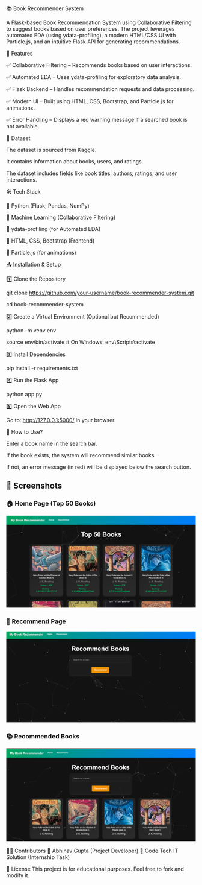 📚 Book Recommender System



A Flask-based Book Recommendation System using Collaborative Filtering to suggest books based on user preferences. The project leverages automated EDA (using ydata-profiling), a modern HTML/CSS UI with Particle.js, and an intuitive Flask API for generating recommendations.




🚀 Features


✅ Collaborative Filtering – Recommends books based on user interactions.


✅ Automated EDA – Uses ydata-profiling for exploratory data analysis.


✅ Flask Backend – Handles recommendation requests and data processing.


✅ Modern UI – Built using HTML, CSS, Bootstrap, and Particle.js for animations.


✅ Error Handling – Displays a red warning message if a searched book is not available.


📂 Dataset


The dataset is sourced from Kaggle.


It contains information about books, users, and ratings.


The dataset includes fields like book titles, authors, ratings, and user interactions.




🛠️ Tech Stack


🔹 Python (Flask, Pandas, NumPy)


🔹 Machine Learning (Collaborative Filtering)


🔹 ydata-profiling (for Automated EDA)


🔹 HTML, CSS, Bootstrap (Frontend)


🔹 Particle.js (for animations)




📥 Installation & Setup


1️⃣ Clone the Repository


git clone [https://github.com/your-username/book-recommender-system.git  ](https://github.com/Abhinav-gupta-123/Book_Recommender_system_using_collaborative_filtering)


cd book-recommender-system


2️⃣ Create a Virtual Environment (Optional but Recommended)


python -m venv env  


source env/bin/activate  # On Windows: env\Scripts\activate


3️⃣ Install Dependencies


pip install -r requirements.txt  


4️⃣ Run the Flask App


python app.py  


5️⃣ Open the Web App


Go to: http://127.0.0.1:5000/ in your browser.



🎯 How to Use?


Enter a book name in the search bar.


If the book exists, the system will recommend similar books.


If not, an error message (in red) will be displayed below the search button.



## 📸 Screenshots  



### 🏠 Home Page (Top 50 Books)  
![Home Page](screenshots/Screenshot1%202025-02-27%20214606.png)  


### 📖 Recommend Page  
![Recommend Page](screenshots/Screenshot2%202025-02-27%20214639.png)  


### 📚 Recommended Books  
![Recommended Books](screenshots/Screenshot3%202025-02-27%20214719.png)  


👨‍💻 Contributors
🔹 Abhinav Gupta (Project Developer)
🔹 Code Tech IT Solution (Internship Task)

📜 License
This project is for educational purposes. Feel free to fork and modify it.
